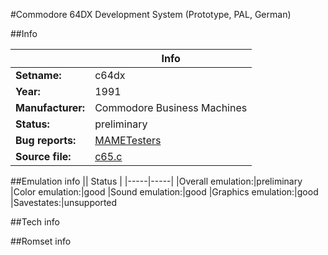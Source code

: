 #Commodore 64DX Development System (Prototype, PAL, German)

##Info

||Info|
|-----|-----|
|**Setname:**|c64dx
|**Year:**|1991
|**Manufacturer:**|Commodore Business Machines
|**Status:**|preliminary
|**Bug reports:**|[MAMETesters](http://mametesters.org/view_all_set.php?type=1&temporary=y&search=c65.c)
|**Source file:**|[c65.c](https://github.com/mamedev/mame/blob/master/src/mess/drivers/c65.c)

##Emulation info
|| Status |
|-----|-----|
|Overall emulation:|preliminary
|Color emulation:|good
|Sound emulation:|good
|Graphics emulation:|good
|Savestates:|unsupported

##Tech info

##Romset info

<!--- START OF EDITED COMMENT DO NOT TOUCH TEXT ABOVE-->
